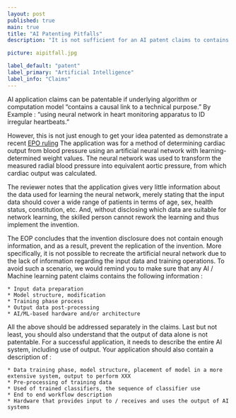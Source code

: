 ```yaml
---
layout: post
published: true
main: true
title: "AI Patenting Pitfalls"
description: "It is not sufficient for an AI patent claims to contains a causal link to a technical purpose for the application to be successful."

picture: aipitfall.jpg

label_default: "patent" 
label_primary: "Artificial Intelligence"
label_info: "Claims"
---
```

<!-- Main Container -->
AI application claims can be patentable if underlying algorithm or computation model “contains a causal link to a technical purpose.”
By Example : “using neural network in heart monitoring apparatus to ID irregular heartbeats.”

However, this is not just enough to get your idea patented as demonstrate a recent [EPO ruling](https://www.epo.org/law-practice/case-law-appeals/pdf/t180161du1.pdf)
The application was for a method of determining cardiac output from blood pressure using an artificial neural network with learning-determined weight values.
The neural network was used to transform the measured radial blood pressure into equivalent aortic pressure, from which cardiac output was calculated.

The reviewer notes that the application gives very little information about the data used for learning the neural network, merely stating that the input data should cover a wide range of patients in terms of age, sex, health status, constitution, etc.
And, without disclosing which data are suitable for network learning, the skilled person cannot rework the learning and thus implement the invention.

The EOP concludes that the invention disclosure does not contain enough information, and as a result, prevent the replication of the invention. More specifically, it is not possible to recreate the artificial neural network due to the lack of information regarding the input data and training operations. 
 To avoid such a scenario, we would remind you 
to make sure that any AI / Machine learning patent claims contains the following information : 

    * Input data preparation
    * Model structure, modification
    * Training phase process
    * Output data post-processing
    * AI/ML-based hardware and/or architecture

All the above should be addressed separately in the claims. Last but not least, you should also understand that the output of data alone is not patentable. 
For a successful application, it needs to describe the entire AI system, including use of output. 
Your application should also contain a description of :

    * Data training phase, model structure, placement of model in a more extensive system, output to perform XXX
    * Pre-processing of training data
    * Used of trained classifiers, the sequence of classifier use
    * End to end workflow description
    * Hardware that provides input to / receives and uses the output of AI systems
    

<!--End Main Container -->
